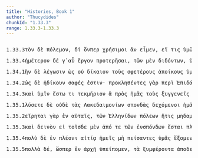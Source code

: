 ```yaml
---
title: "Histories, Book 1"
author: "Thucydides"
chunkId: "1.33.3"
range: 1.33.3-1.33.3
---
```


<pre class="greek prose syntax" data-urn="urn:cts:greekLit:tlg0003.tlg001"><p><span class="subdoc" data-subdoc="1.33.3">1.33.3</span><span class="sentence"><span class=" accusative" data-flags="l-s---ma-" data-head="3" data-id="1" data-lemma="ὁ">τὸν </span><span class=" " data-flags="d--------" data-head="20" data-id="2" data-lemma="δέ">δὲ </span><span class=" accusative" data-def="war, battle, fight, single combat" data-flags="n-s---ma-" data-head="16" data-id="3" data-lemma="πόλεμος">πόλεμον</span><span class=" " data-flags="u--------" data-head="9" data-id="4" data-lemma=",">, </span><span class=" " data-def="through, in a line, right through" data-flags="r--------" data-head="9" data-id="5" data-lemma="διά">δἰ </span><span class=" accusative" data-flags="p-s---ma-" data-head="5" data-id="6" data-lemma="ὅς">ὅνπερ </span><span class=" nominative" data-def="useful, serviceable, excellence, useful" data-flags="a-p---mn-" data-head="9" data-id="7" data-lemma="χρήσιμος">χρήσιμοι </span><span class=" " data-flags="d--------" data-head="9" data-id="8" data-lemma="ἄν">ἂν </span><span class="verb " data-flags="v1ppoa---" data-head="3" data-id="9" data-lemma="εἰμί">εἶμεν</span><span class=" " data-flags="u--------" data-head="11" data-id="10" data-lemma=",">, </span><span class=" " data-flags="c--------" data-head="19" data-id="11" data-lemma="εἰ">εἴ </span><span class=" nominative" data-def="any one, any thing, who? what?, si se" data-flags="p-s---mn-" data-head="15" data-id="12" data-lemma="τις">τις </span><span class=" genitive" data-def="thou, thou at least, for thy part, you two, both of you" data-flags="p-p---mg-" data-head="12" data-id="13" data-lemma="σύ">ὑμῶν </span><span class=" " data-flags="d--------" data-head="16" data-id="14" data-lemma="μή">μὴ </span><span class="verb " data-def="forebode, presage, expect, suspect" data-flags="v3spie---" data-head="11" data-id="15" data-lemma="οἴομαι">οἴεται </span><span class="verb " data-flags="v--fnm---" data-head="15" data-id="16" data-lemma="εἰμί">ἔσεσθαι</span><span class=" " data-flags="u--------" data-head="11" data-id="17" data-lemma=",">, </span><span class=" genitive" data-def="means of knowing, mark, token, organ by which one perceives" data-flags="n-s---fg-" data-head="19" data-id="18" data-lemma="γνώμη">γνώμης </span><span class="verb " data-def="Acut. (Sp.), miss the mark, miss" data-flags="v3spia---" data-head="20" data-id="19" data-lemma="ἁμαρτάνω">ἁμαρτάνει </span><span class=" " data-flags="c--------" data-head="0" data-id="20" data-lemma="καί">καὶ </span><span class=" " data-flags="d--------" data-head="22" data-id="21" data-lemma="οὐ">οὐκ </span><span class="verb " data-def="perceive, apprehend by the senses, see, hear" data-flags="v3spie---" data-head="20" data-id="22" data-lemma="αἰσθάνομαι">αἰσθάνεται </span><span class=" accusative" data-flags="l-p---ma-" data-head="24" data-id="23" data-lemma="ὁ">τοὺς </span><span class=" accusative" data-flags="n-p---ma-" data-head="28" data-id="24" data-lemma="Λακεδαιμόνιος">Λακεδαιμονίους </span><span class=" dative" data-def="panic flight, to flight, panic fear" data-flags="n-s---md-" data-head="28" data-id="25" data-lemma="φόβος">φόβῳ </span><span class=" dative" data-flags="l-s---md-" data-head="25" data-id="26" data-lemma="ὁ">τῷ </span><span class=" dative" data-def="your, yours, of, you" data-flags="a-s---md-" data-head="25" data-id="27" data-lemma="ὑμέτερος">ὑμετέρῳ </span><span class="verb accusative" data-def="" data-flags="v-pppama-" data-head="29" data-id="28" data-lemma="πολεμησείω">πολεμησείοντας </span><span class=" " data-flags="c--------" data-head="22" data-id="29" data-lemma="καί">καὶ </span><span class=" accusative" data-flags="l-p---ma-" data-head="31" data-id="30" data-lemma="ὁ">τοὺς </span><span class=" accusative" data-def="courtesan, in Corinthian fashion" data-flags="n-p---ma-" data-head="39" data-id="31" data-lemma="Κορίνθιος">Κορινθίους </span><span class="verb accusative" data-def="to be able, strong enough, canst, powerful, mighty" data-flags="v-pppema-" data-head="39" data-id="32" data-lemma="δύναμαι">δυναμένους </span><span class=" " data-def="beside, from the side of, from beside, from, beside" data-flags="r--------" data-head="32" data-id="33" data-lemma="παρά">παῤ </span><span class=" dative" data-def="self, him, her, it, the very one, the same" data-flags="p-p---md-" data-head="33" data-id="34" data-lemma="αὐτός">αὐτοῖς </span><span class=" " data-flags="d--------" data-head="39" data-id="35" data-lemma="καί">καὶ </span><span class=" dative" data-def="thou, thou at least, for thy part, you two, both of you" data-flags="p-p---md-" data-head="37" data-id="36" data-lemma="σύ">ὑμῖν </span><span class=" accusative" data-def="hated, hateful, hateful, hating, hostile" data-flags="a-p---ma-" data-head="38" data-id="37" data-lemma="ἐχθρός">ἐχθροὺς </span><span class="verb accusative" data-flags="v-pppama-" data-head="39" data-id="38" data-lemma="εἰμί">ὄντας </span><span class=" " data-flags="c--------" data-head="29" data-id="39" data-lemma="καί">καὶ </span><span class="verb accusative" data-def="seize beforehand, occupy in advance, to be so occupied, preoccupy" data-flags="v-pppama-" data-head="39" data-id="40" data-lemma="προκαταλαμβάνω">προκαταλαμβάνοντας </span><span class=" accusative" data-def="I at least, for my part, indeed, for myself, me, we two" data-flags="p1p---ma-" data-head="40" data-id="41" data-lemma="ἐγώ">ἡμᾶς </span><span class=" " data-flags="d--------" data-head="40" data-id="42" data-lemma="νῦν">νῦν </span><span class=" " data-def="into, to, into" data-flags="r--------" data-head="40" data-id="43" data-lemma="εἰς">ἐς </span><span class=" accusative" data-flags="l-s---fa-" data-head="46" data-id="44" data-lemma="ὁ">τὴν </span><span class=" accusative" data-def="your, yours, of, you" data-flags="a-s---fa-" data-head="46" data-id="45" data-lemma="ὑμέτερος">ὑμετέραν </span><span class=" accusative" data-def="an attempt upon, attack, attempt, attempt" data-flags="n-s---fa-" data-head="43" data-id="46" data-lemma="ἐπιχείρησις">ἐπιχείρησιν</span><span class=" " data-flags="u--------" data-head="48" data-id="47" data-lemma=",">, </span><span class=" " data-def="in that place, there, in which place, where, wherever" data-flags="c--------" data-head="40" data-id="48" data-lemma="ἵνα">ἵνα </span><span class=" " data-flags="d--------" data-head="57" data-id="49" data-lemma="μή">μὴ </span><span class=" dative" data-flags="l-s---nd-" data-head="52" data-id="50" data-lemma="ὁ">τῷ </span><span class=" dative" data-def="common, shared in common, common" data-flags="a-s---nd-" data-head="52" data-id="51" data-lemma="κοινός">κοινῷ </span><span class=" dative" data-flags="n-s---nd-" data-head="57" data-id="52" data-lemma="ἔχθος">ἔχθει </span><span class=" " data-flags="r--------" data-head="57" data-id="53" data-lemma="κατά">κατ̓ </span><span class=" accusative" data-def="self, him, her, it, the very one, the same" data-flags="p-p---ma-" data-head="53" data-id="54" data-lemma="αὐτός">αὐτοὺς </span><span class=" " data-def="mip, miti, mit, in the midst of, among, between" data-flags="r--------" data-head="57" data-id="55" data-lemma="μετά">μετ̓ </span><span class=" genitive" data-def="of one another, to one another, one another, mutually, reciprocally, one another" data-flags="p-p---mg-" data-head="55" data-id="56" data-lemma="ἀλλήλων">ἀλλήλων </span><span class="verb " data-def="make to stand, stand, Aër" data-flags="v1pasa---" data-head="58" data-id="57" data-lemma="ἵστημι">στῶμεν </span><span class=" " data-def="and not, but not), nor, not even, not either" data-flags="c--------" data-head="48" data-id="58" data-lemma="μηδέ">μηδὲ </span><span class=" genitive" data-def="Acut.(Sp, two, two" data-flags="a-d---mg-" data-head="62" data-id="59" data-lemma="δύο">δυοῖν </span><span class="verb " data-def="come, do first, before" data-flags="v--ana---" data-head="61" data-id="60" data-lemma="φθάνω">φθάσαι </span><span class="verb " data-def="Acut. (Sp.), miss the mark, miss" data-flags="v3pasa---" data-head="58" data-id="61" data-lemma="ἁμαρτάνω">ἁμάρτωσιν</span><span class=" " data-flags="u--------" data-head="61" data-id="62" data-lemma=",">, </span><span class=" " data-flags="d--------" data-head="66" data-id="63" data-lemma="ἤ">ἢ </span><span class="verb " data-def="maltreat, distress, afflict, the afflicted" data-flags="v--ana---" data-head="66" data-id="64" data-lemma="κακόω">κακῶσαι </span><span class=" accusative" data-def="I at least, for my part, indeed, for myself, me, we two" data-flags="p1p---ma-" data-head="64" data-id="65" data-lemma="ἐγώ">ἡμᾶς </span><span class=" " data-flags="c--------" data-head="62" data-id="66" data-lemma="ἤ">ἢ </span><span class=" accusative" data-def="Rendic.Pont. Accad.Rom. di Arch, they, them, them" data-flags="p-p---ma-" data-head="69" data-id="67" data-lemma="σφεῖς">σφᾶς </span><span class=" accusative" data-def="self, him, her, it, the very one, the same" data-flags="a-p---ma-" data-head="67" data-id="68" data-lemma="αὐτός">αὐτοὺς </span><span class="verb " data-def="confirm, establish, make good, make good, treat as valid" data-flags="v--anm---" data-head="66" data-id="69" data-lemma="βεβαιόω">βεβαιώσασθαι</span><span class=" " data-flags="u--------" data-head="0" data-id="70" data-lemma=".">. </span></span></p><p><span class="subdoc" data-subdoc="1.33.4">1.33.4</span><span class="sentence"><span class=" nominative" data-def="our, our case, our part" data-flags="a-s---nn-" data-head="7" data-id="1" data-lemma="ἡμέτερος">ἡμέτερον </span><span class=" " data-flags="d--------" data-head="25" data-id="2" data-lemma="δέ">δέ </span><span class=" " data-def="at least, at any rate, iron, have" data-flags="d--------" data-head="1" data-id="3" data-lemma="γε">γ̓ </span><span class=" " data-def="again, anew, afresh, once more, again, further, moreover" data-flags="d--------" data-head="6" data-id="4" data-lemma="αὖ">αὖ </span><span class=" nominative" data-def="weorc, var[schwa]za, work" data-flags="n-s---nn-" data-head="25" data-id="5" data-lemma="ἔργον">ἔργον </span><span class="verb " data-def="to be before, be in advance, to be forward, to be beforehand with, get the start of, precede" data-flags="v--ana---" data-head="18" data-id="6" data-lemma="προτερέω">προτερῆσαι</span><span class=" " data-flags="u--------" data-head="5" data-id="7" data-lemma=",">, </span><span class=" genitive" data-flags="l-p---mg-" data-head="10" data-id="8" data-lemma="ὁ">τῶν </span><span class=" " data-def="indeed, of a truth, but, indeed" data-flags="d--------" data-head="13" data-id="9" data-lemma="μέν">μὲν </span><span class="verb genitive" data-def="Aër, give freely, to be ready to give, offer" data-flags="v-pppamg-" data-head="13" data-id="10" data-lemma="δίδωμι">διδόντων</span><span class=" " data-flags="u--------" data-head="10" data-id="11" data-lemma=",">, </span><span class=" genitive" data-def="thou, thou at least, for thy part, you two, both of you" data-flags="p-p---mg-" data-head="13" data-id="12" data-lemma="σύ">ὑμῶν </span><span class=" " data-flags="c--------" data-head="7" data-id="13" data-lemma="δέ">δὲ </span><span class="verb genitive" data-def="take, accept, receive, receive, at the hand of" data-flags="v-papmmg-" data-head="12" data-id="14" data-lemma="δέχομαι">δεξαμένων </span><span class=" accusative" data-flags="l-s---fa-" data-head="16" data-id="15" data-lemma="ὁ">τὴν </span><span class=" accusative" data-def="alliance, offensive and defensive, defensive, the duty of an ally" data-flags="n-s---fa-" data-head="14" data-id="16" data-lemma="συμμαχία">ξυμμαχίαν</span><span class=" " data-flags="u--------" data-head="6" data-id="17" data-lemma=",">, </span><span class=" " data-flags="c--------" data-head="25" data-id="18" data-lemma="καί">καὶ </span><span class="verb " data-def="plot against beforehand, to be the object of such plots" data-flags="v--pna---" data-head="18" data-id="19" data-lemma="προεπιβουλεύω">προεπιβουλεύειν </span><span class=" dative" data-def="self, him, her, it, the very one, the same" data-flags="p-p---md-" data-head="19" data-id="20" data-lemma="αὐτός">αὐτοῖς </span><span class=" " data-def="" data-flags="d--------" data-head="19" data-id="21" data-lemma="μᾶλλον">μᾶλλον </span><span class=" " data-flags="c--------" data-head="21" data-id="22" data-lemma="ἤ">ἢ </span><span class="verb " data-def="form counter-designs" data-flags="v--pna---" data-head="26" data-id="23" data-lemma="ἀντεπιβουλεύω">ἀντεπιβουλεύειν</span><span class=" " data-flags="u--------" data-head="0" data-id="24" data-lemma=".">. </span></span></p><p><span class="subdoc" data-subdoc="1.34.1">1.34.1</span><span class="sentence"><span class=" " data-def="if haply, if, soever" data-flags="c--------" data-head="13" data-id="1" data-lemma="ἐάν">ἢν </span><span class=" " data-flags="d--------" data-head="13" data-id="2" data-lemma="δέ">δὲ </span><span class="verb " data-flags="v3ppsa---" data-head="1" data-id="3" data-lemma="λέγω">λέγωσιν </span><span class=" " data-def="so, thus, as, how" data-flags="c--------" data-head="3" data-id="4" data-lemma="ὡς">ὡς </span><span class=" " data-flags="d--------" data-head="6" data-id="5" data-lemma="οὐ">οὐ </span><span class=" nominative" data-def="observant of custom, rule, of social rule, well-ordered, civilized" data-flags="a-s---nn-" data-head="28" data-id="6" data-lemma="δίκαιος">δίκαιον </span><span class=" accusative" data-flags="l-p---ma-" data-head="9" data-id="7" data-lemma="ὁ">τοὺς </span><span class=" accusative" data-def="their own, their, their own property, their own" data-flags="a-p---ma-" data-head="9" data-id="8" data-lemma="σφέτερος">σφετέρους </span><span class=" accusative" data-def="away from home, abroad, away from, settler, colonist" data-flags="a-p---ma-" data-head="11" data-id="9" data-lemma="ἄποικος">ἀποίκους </span><span class=" accusative" data-def="thou, thou at least, for thy part, you two, both of you" data-flags="p-p---ma-" data-head="11" data-id="10" data-lemma="σύ">ὑμᾶς </span><span class="verb " data-def="take, accept, receive, receive, at the hand of" data-flags="v--pne---" data-head="28" data-id="11" data-lemma="δέχομαι">δέχεσθαι</span><span class=" " data-flags="u--------" data-head="1" data-id="12" data-lemma=",">, </span><span class="verb " data-def="learn, by study, by practice" data-flags="v3pama---" data-head="0" data-id="13" data-lemma="μανθάνω">μαθόντων </span><span class=" " data-def="so, thus, as, how" data-flags="c--------" data-head="13" data-id="14" data-lemma="ὡς">ὡς </span><span class=" nominative" data-flags="a-s---fn-" data-head="16" data-id="15" data-lemma="πᾶς">πᾶσα </span><span class=" nominative" data-def="settlement far from home, colony, a settlement, an offshoot from" data-flags="n-s---fn-" data-head="25" data-id="16" data-lemma="ἀποικία">ἀποικία </span><span class=" " data-def="well, well, thoroughly, competently, cunning" data-flags="d--------" data-head="19" data-id="17" data-lemma="εὖ">εὖ </span><span class=" " data-def="indeed, of a truth, but, indeed" data-flags="d--------" data-head="25" data-id="18" data-lemma="μέν">μὲν </span><span class="verb nominative" data-def="have, done to one, suffer, do" data-flags="v-sppafn-" data-head="20" data-id="19" data-lemma="πάσχω">πάσχουσα </span><span class="verb " data-def="honour, revere, reverence, bestow honours, reward" data-flags="v3spia---" data-head="25" data-id="20" data-lemma="τιμάω">τιμᾷ </span><span class=" accusative" data-flags="l-s---fa-" data-head="22" data-id="21" data-lemma="ὁ">τὴν </span><span class=" accusative" data-def="mother-state, one's mother-city, mothercountry, home, mother's city" data-flags="n-s---fa-" data-head="20" data-id="22" data-lemma="μητρόπολις">μητρόπολιν</span><span class=" " data-flags="u--------" data-head="20" data-id="23" data-lemma=",">, </span><span class="verb nominative" data-def="to be, do wrong, those who have sinned" data-flags="v-sppefn-" data-head="26" data-id="24" data-lemma="ἀδικέω">ἀδικουμένη </span><span class=" " data-flags="c--------" data-head="14" data-id="25" data-lemma="δέ">δὲ </span><span class="verb " data-def="estrange from, deprive, withdrawn" data-flags="v3spie---" data-head="25" data-id="26" data-lemma="ἀλλοτριόω">ἀλλοτριοῦται</span><span class=" " data-flags="u--------" data-head="0" data-id="27" data-lemma="·">· </span></span><span class="sentence"><span class=" " data-flags="d--------" data-head="13" data-id="1" data-lemma="οὐ">οὐ </span><span class=" " data-def="for, yes, . . , no, ay doubtless" data-flags="d--------" data-head="14" data-id="2" data-lemma="γάρ">γὰρ </span><span class=" " data-flags="r--------" data-head="7" data-id="3" data-lemma="ἐπί">ἐπὶ </span><span class=" dative" data-flags="l-s---nd-" data-head="13" data-id="4" data-lemma="ὁ">τῷ </span><span class=" nominative" data-flags="a-p---mn-" data-head="13" data-id="5" data-lemma="δοῦλος">δοῦλοι</span><span class=" " data-flags="u--------" data-head="3" data-id="6" data-lemma=",">, </span><span class=" " data-def="otheruise, but, not only . . but" data-flags="c--------" data-head="14" data-id="7" data-lemma="ἀλλά">ἀλλ̓ </span><span class=" " data-flags="r--------" data-head="7" data-id="8" data-lemma="ἐπί">ἐπὶ </span><span class=" dative" data-flags="l-s---nd-" data-head="16" data-id="9" data-lemma="ὁ">τῷ </span><span class=" nominative" data-def="like, resembling, similar, more like" data-flags="a-p---mn-" data-head="16" data-id="10" data-lemma="ὅμοιος">ὁμοῖοι </span><span class=" dative" data-flags="l-p---md-" data-head="12" data-id="11" data-lemma="ὁ">τοῖς </span><span class="verb dative" data-def="leave, quit, is gone, leave behind, leave at home" data-flags="v-pppemd-" data-head="10" data-id="12" data-lemma="λείπω">λειπομένοις </span><span class="verb " data-flags="v--pna---" data-head="3" data-id="13" data-lemma="εἰμί">εἶναι </span><span class="verb " data-def="send out, forth from, bring out by calling, call" data-flags="v3ppie---" data-head="0" data-id="14" data-lemma="ἐκπέμπω">ἐκπέμπονται</span><span class=" " data-flags="u--------" data-head="0" data-id="15" data-lemma=".">. </span></span></p><p><span class="subdoc" data-subdoc="1.34.2">1.34.2</span><span class="sentence"><span class=" " data-def="so, thus, as, how" data-flags="c--------" data-head="5" data-id="1" data-lemma="ὡς">ὡς </span><span class=" " data-flags="d--------" data-head="5" data-id="2" data-lemma="δέ">δὲ </span><span class="verb " data-def="to be, do wrong, those who have sinned" data-flags="v3piia---" data-head="1" data-id="3" data-lemma="ἀδικέω">ἠδίκουν </span><span class=" nominative" data-def="clear, plain, distinct, distinctly legible, prominent" data-flags="a-s---nn-" data-head="5" data-id="4" data-lemma="σαφής">σαφές </span><span class="verb " data-flags="v3spia---" data-head="0" data-id="5" data-lemma="εἰμί">ἐστιν</span><span class=" " data-flags="u--------" data-head="0" data-id="6" data-lemma="·">· </span></span><span class="sentence"><span class="verb nominative" data-def="call forth, to be evoked, call out to fight, challenge" data-flags="v-pappmn-" data-head="12" data-id="1" data-lemma="προκαλέω">προκληθέντες </span><span class=" " data-def="for, yes, . . , no, ay doubtless" data-flags="d--------" data-head="12" data-id="2" data-lemma="γάρ">γὰρ </span><span class=" " data-def="round about, all round, on both sides, pári" data-flags="r--------" data-head="1" data-id="3" data-lemma="περί">περὶ </span><span class=" genitive" data-flags="n-s---mg-" data-head="3" data-id="4" data-lemma="Ἐπίδαμνος">Ἐπιδάμνου </span><span class=" " data-def="into, to, into" data-flags="r--------" data-head="1" data-id="5" data-lemma="εἰς">ἐς </span><span class=" accusative" data-def="separating, distinguishing, decision, judgement, means of judging" data-flags="n-s---fa-" data-head="5" data-id="6" data-lemma="κρίσις">κρίσιν </span><span class=" dative" data-def="war, battle, fight, single combat" data-flags="n-s---md-" data-head="15" data-id="7" data-lemma="πόλεμος">πολέμῳ </span><span class=" " data-def="" data-flags="d--------" data-head="7" data-id="8" data-lemma="μᾶλλον">μᾶλλον </span><span class=" " data-flags="c--------" data-head="8" data-id="9" data-lemma="ἤ">ἢ </span><span class=" dative" data-flags="l-s---nd-" data-head="11" data-id="10" data-lemma="ὁ">τῷ </span><span class=" dative" data-def="equal, like, like" data-flags="a-s---nd-" data-head="17" data-id="11" data-lemma="ἴσος">ἴσῳ </span><span class="verb " data-def="will, wish, be willing, wish is will, willed" data-flags="v3paip---" data-head="0" data-id="12" data-lemma="βούλομαι">ἐβουλήθησαν </span><span class=" accusative" data-flags="l-p---na-" data-head="14" data-id="13" data-lemma="ὁ">τὰ </span><span class=" accusative" data-def="accusation, charge, matter of complaint, accusations" data-flags="n-p---na-" data-head="15" data-id="14" data-lemma="ἔγκλημα">ἐγκλήματα </span><span class="verb " data-def="come, go among, if he came among them" data-flags="v--ana---" data-head="12" data-id="15" data-lemma="μετέρχομαι">μετελθεῖν</span><span class=" " data-flags="u--------" data-head="0" data-id="16" data-lemma=".">. </span></span></p><p><span class="subdoc" data-subdoc="1.34.3">1.34.3</span><span class="sentence"><span class=" " data-flags="d--------" data-head="3" data-id="1" data-lemma="καί">καὶ </span><span class=" dative" data-def="thou, thou at least, for thy part, you two, both of you" data-flags="p-p---md-" data-head="3" data-id="2" data-lemma="σύ">ὑμῖν </span><span class="verb " data-flags="v3spma---" data-head="0" data-id="3" data-lemma="εἰμί">ἔστω </span><span class=" nominative" data-def="any one, any thing, who? what?, si se" data-flags="a-s---nn-" data-head="5" data-id="4" data-lemma="τις">τι </span><span class=" nominative" data-def="sure sign, token, sure symptom" data-flags="n-s---nn-" data-head="12" data-id="5" data-lemma="τεκμήριον">τεκμήριον </span><span class=" accusative" data-flags="p-p---na-" data-head="11" data-id="6" data-lemma="ὅς">ἃ </span><span class=" " data-def="on the side of, in the direction of, from, at, to, práti" data-flags="r--------" data-head="11" data-id="7" data-lemma="πρός">πρὸς </span><span class=" accusative" data-def="I at least, for my part, indeed, for myself, me, we two" data-flags="p1p---ma-" data-head="7" data-id="8" data-lemma="ἐγώ">ἡμᾶς </span><span class=" accusative" data-flags="l-p---ma-" data-head="8" data-id="9" data-lemma="ὁ">τοὺς </span><span class=" accusative" data-def="" data-flags="n-p---ma-" data-head="8" data-id="10" data-lemma="συγγενεύς">ξυγγενεῖς </span><span class="verb " data-flags="v3ppia---" data-head="12" data-id="11" data-lemma="δράω">δρῶσιν</span><span class=" " data-flags="u--------" data-head="3" data-id="12" data-lemma=",">, </span><span class=" " data-def="as being, inasmuch as, since it was, the actual" data-flags="c--------" data-head="3" data-id="13" data-lemma="ὥστε">ὥστε </span><span class=" dative" data-def="trick, fraud, deceit, wiles, guile, treachery" data-flags="n-s---fd-" data-head="17" data-id="14" data-lemma="ἀπάτη">ἀπάτῃ </span><span class=" " data-flags="d--------" data-head="21" data-id="15" data-lemma="τε">τε </span><span class=" " data-flags="d--------" data-head="17" data-id="16" data-lemma="μή">μὴ </span><span class="verb " data-def="lead by, past, past" data-flags="v--pne---" data-head="21" data-id="17" data-lemma="παράγω">παράγεσθαι </span><span class=" " data-def="úpa, uf, from under" data-flags="r--------" data-head="17" data-id="18" data-lemma="ὑπό">ὑπ̓ </span><span class=" genitive" data-def="self, him, her, it, the very one, the same" data-flags="p-p---mg-" data-head="18" data-id="19" data-lemma="αὐτός">αὐτῶν </span><span class="verb dative" data-flags="v-pppemd-" data-head="26" data-id="20" data-lemma="δέω">δεομένοις </span><span class=" " data-flags="c--------" data-head="13" data-id="21" data-lemma="τε">τε </span><span class=" " data-def="from out of, from, out of, forth from" data-flags="r--------" data-head="20" data-id="22" data-lemma="ἐκ">ἐκ </span><span class=" genitive" data-flags="l-s---ng-" data-head="24" data-id="23" data-lemma="ὁ">τοῦ </span><span class=" genitive" data-def="Righteous (Jashar" data-flags="a-s---ng-" data-head="22" data-id="24" data-lemma="εὐθής">εὐθέος </span><span class=" " data-flags="d--------" data-head="26" data-id="25" data-lemma="μή">μὴ </span><span class="verb " data-def="render service, help, assist" data-flags="v--pna---" data-head="21" data-id="26" data-lemma="ὑπουργέω">ὑπουργεῖν</span><span class=" " data-flags="u--------" data-head="0" data-id="27" data-lemma="·">· </span></span><span class="sentence"><span class=" nominative" data-flags="l-s---mn-" data-head="14" data-id="1" data-lemma="ὁ">ὁ </span><span class=" " data-def="for, yes, . . , no, ay doubtless" data-flags="d--------" data-head="14" data-id="2" data-lemma="γάρ">γὰρ </span><span class=" accusative" data-def="smallest, least, least, narrowly" data-flags="a-p---fa-" data-head="5" data-id="3" data-lemma="ἐλάχιστος">ἐλαχίστας </span><span class=" accusative" data-flags="l-p---fa-" data-head="5" data-id="4" data-lemma="ὁ">τὰς </span><span class=" accusative" data-def="change of purpose, regret, repentance" data-flags="n-p---fa-" data-head="11" data-id="5" data-lemma="μεταμέλεια">μεταμελείας </span><span class=" " data-def="from out of, from, out of, forth from" data-flags="r--------" data-head="11" data-id="6" data-lemma="ἐκ">ἐκ </span><span class=" genitive" data-flags="l-s---ng-" data-head="8" data-id="7" data-lemma="ὁ">τοῦ </span><span class="verb " data-flags="v--pne---" data-head="6" data-id="8" data-lemma="χαρίζομαι">χαρίζεσθαι </span><span class=" dative" data-flags="l-p---md-" data-head="10" data-id="9" data-lemma="ὁ">τοῖς </span><span class=" dative" data-def="opposite, on the opposite side, opposite, fronting, face to face" data-flags="a-p---md-" data-head="8" data-id="10" data-lemma="ἐναντίος">ἐναντίοις </span><span class="verb nominative" data-def="a, take, receive" data-flags="v-sppamn-" data-head="14" data-id="11" data-lemma="λαμβάνω">λαμβάνων </span><span class=" nominative" data-def="not liable to fall, immovable, steadfast, unshaken, unfailing, trusty" data-flags="a-s---mns" data-head="14" data-id="12" data-lemma="ἀσφαλής">ἀσφαλέστατος </span><span class=" " data-flags="d--------" data-head="14" data-id="13" data-lemma="ἄν">ἂν </span><span class="verb " data-def="bring quite to an end, accomplish, continue being, doing" data-flags="v3spoa---" data-head="0" data-id="14" data-lemma="διατελέω">διατελοίη</span><span class=" " data-flags="u--------" data-head="0" data-id="15" data-lemma=".">. </span></span></p><p><span class="subdoc" data-subdoc="1.35.1">1.35.1</span><span class="sentence"><span class="verb " data-def="luo, re-luo, solvo, se-luo), solūtus" data-flags="v2pfia---" data-head="0" data-id="1" data-lemma="λύω">λύσετε </span><span class=" " data-flags="d--------" data-head="1" data-id="2" data-lemma="δέ">δὲ </span><span class=" " data-flags="d--------" data-head="1" data-id="3" data-lemma="οὐδέ">οὐδὲ </span><span class=" accusative" data-flags="l-p---fa-" data-head="6" data-id="4" data-lemma="ὁ">τὰς </span><span class=" genitive" data-flags="n-p---mg-" data-head="6" data-id="5" data-lemma="Λακεδαιμόνιος">Λακεδαιμονίων </span><span class=" accusative" data-def="drink-offering, drink-offering, a solemn treaty" data-flags="n-p---fa-" data-head="1" data-id="6" data-lemma="σπονδή">σπονδὰς </span><span class="verb nominative" data-def="take, accept, receive, receive, at the hand of" data-flags="v-pppemn-" data-head="1" data-id="7" data-lemma="δέχομαι">δεχόμενοι </span><span class=" accusative" data-def="I at least, for my part, indeed, for myself, me, we two" data-flags="p1p---ma-" data-head="7" data-id="8" data-lemma="ἐγώ">ἡμᾶς </span><span class=" genitive" data-def="neither of the two, in neither way, being indifferent" data-flags="a-p---mg-" data-head="11" data-id="9" data-lemma="μηδέτερος">μηδετέρων </span><span class="verb accusative" data-flags="v-pppama-" data-head="1" data-id="10" data-lemma="εἰμί">ὄντας </span><span class=" accusative" data-def="fighting along with, leagued, allied with, ally" data-flags="a-p---ma-" data-head="10" data-id="11" data-lemma="σύμμαχος">ξυμμάχους</span><span class=" " data-flags="u--------" data-head="0" data-id="12" data-lemma="·">· </span></span></p><p><span class="subdoc" data-subdoc="1.35.2">1.35.2</span><span class="sentence"><span class="verb " data-def="verbum, word, will say" data-flags="v3srie---" data-head="0" data-id="1" data-lemma="ἐρῶ">εἴρηται </span><span class=" " data-def="for, yes, . . , no, ay doubtless" data-flags="d--------" data-head="1" data-id="2" data-lemma="γάρ">γὰρ </span><span class=" " data-def="in, into, in, in the district of" data-flags="r--------" data-head="1" data-id="3" data-lemma="ἐν">ἐν </span><span class=" dative" data-def="self, him, her, it, the very one, the same" data-flags="p-p---fd-" data-head="3" data-id="4" data-lemma="αὐτός">αὐταῖς</span><span class=" " data-flags="u--------" data-head="11" data-id="5" data-lemma=",">, </span><span class=" genitive" data-flags="l-p---fg-" data-head="8" data-id="6" data-lemma="ὁ">τῶν </span><span class=" genitive" data-def="Grecian woman, pagan woman" data-flags="n-p---fg-" data-head="8" data-id="7" data-lemma="Ἑλληνίς">Ἑλληνίδων </span><span class=" genitive" data-def="city, the citadel, the citadel" data-flags="n-p---fg-" data-head="9" data-id="8" data-lemma="πόλις">πόλεων </span><span class=" nominative" data-def="that, Aër, any one who, anything which, whosoever, whichsoever" data-flags="p-s---fn-" data-head="11" data-id="9" data-lemma="ὅστις">ἥτις </span><span class=" genitive" data-def="not even one, not any one, no one, none" data-flags="a-s---mg-" data-head="11" data-id="10" data-lemma="μηδαμός">μηδαμοῦ </span><span class="verb " data-def="to be an ally, to be in alliance, join, in war" data-flags="v3spia---" data-head="13" data-id="11" data-lemma="συμμαχέω">ξυμμαχεῖ</span><span class=" " data-flags="u--------" data-head="11" data-id="12" data-lemma=",">, </span><span class="verb " data-def="it is allowed, is possible, 'licet esse beatis', since it was possible" data-flags="v--pna---" data-head="1" data-id="13" data-lemma="ἔξεστι">ἐξεῖναι </span><span class=" " data-def="beside, from the side of, from beside, from, beside" data-flags="r--------" data-head="18" data-id="14" data-lemma="παρά">παῤ </span><span class=" accusative" data-def="which of two, whichsoever, which of" data-flags="a-p---ma-" data-head="17" data-id="15" data-lemma="ὁπότερος">ὁποτέρους </span><span class=" " data-flags="d--------" data-head="17" data-id="16" data-lemma="ἄν">ἂν </span><span class="verb " data-def="make good, make amends, make full, appease, conciliate" data-flags="v3spse---" data-head="14" data-id="17" data-lemma="ἀρέσκω">ἀρέσκηται </span><span class="verb " data-def="ibo, start, set out, was setting out" data-flags="v--ana---" data-head="13" data-id="18" data-lemma="ἔρχομαι">ἐλθεῖν</span><span class=" " data-flags="u--------" data-head="0" data-id="19" data-lemma=".">. </span></span></p><p><span class="subdoc" data-subdoc="1.35.3">1.35.3</span><span class="sentence"><span class=" " data-flags="d--------" data-head="53" data-id="1" data-lemma="καί">καὶ </span><span class=" nominative" data-flags="a-s---nn-" data-head="53" data-id="2" data-lemma="δεινός">δεινὸν </span><span class=" " data-flags="c--------" data-head="53" data-id="3" data-lemma="εἰ">εἰ </span><span class=" dative" data-def="this, nearer, more remote" data-flags="p-p---md-" data-head="10" data-id="4" data-lemma="ὅδε">τοῖσδε </span><span class=" " data-def="indeed, of a truth, but, indeed" data-flags="d--------" data-head="30" data-id="5" data-lemma="μέν">μὲν </span><span class=" " data-def="ápa, ab, ap-ehtre" data-flags="r--------" data-head="21" data-id="6" data-lemma="ἀπό">ἀπό </span><span class=" " data-flags="d--------" data-head="21" data-id="7" data-lemma="τε">τε </span><span class=" genitive" data-flags="l-p---mg-" data-head="9" data-id="8" data-lemma="ὁ">τῶν </span><span class=" genitive" data-def="included in a truce, treaty, in alliance with" data-flags="a-p---mg-" data-head="6" data-id="9" data-lemma="ἔνσπονδος">ἐνσπόνδων </span><span class="verb " data-flags="v3sfim---" data-head="30" data-id="10" data-lemma="εἰμί">ἔσται </span><span class="verb " data-def="make full, fill full of, to be filled full" data-flags="v--pna---" data-head="10" data-id="11" data-lemma="πληρόω">πληροῦν </span><span class=" accusative" data-flags="l-p---fa-" data-head="13" data-id="12" data-lemma="ὁ">τὰς </span><span class=" accusative" data-def="ship, NT, the ships" data-flags="n-p---fa-" data-head="11" data-id="13" data-lemma="ναῦς">ναῦς </span><span class=" " data-flags="d--------" data-head="15" data-id="14" data-lemma="καί">καὶ </span><span class=" " data-flags="d--------" data-head="20" data-id="15" data-lemma="προσέτι">προσέτι </span><span class=" " data-flags="d--------" data-head="21" data-id="16" data-lemma="καί">καὶ </span><span class=" " data-def="from out of, from, out of, forth from" data-flags="r--------" data-head="21" data-id="17" data-lemma="ἐκ">ἐκ </span><span class=" genitive" data-flags="l-s---fg-" data-head="20" data-id="18" data-lemma="ὁ">τῆς </span><span class=" genitive" data-flags="a-s---fg-" data-head="20" data-id="19" data-lemma="ἄλλος">ἄλλης </span><span class=" genitive" data-def="part of Phthiotis, Northern Greece, all lands inhabited by Hellenes" data-flags="n-s---fg-" data-head="17" data-id="20" data-lemma="Ἑλλάς">Ἑλλάδος </span><span class=" " data-flags="c--------" data-head="11" data-id="21" data-lemma="καί">καὶ </span><span class=" " data-flags="d--------" data-head="23" data-id="22" data-lemma="οὐ">οὐχ </span><span class=" accusative" data-def="least, worst, least" data-flags="a-p---na-" data-head="27" data-id="23" data-lemma="ἥκιστος">ἥκιστα </span><span class=" " data-def="ápa, ab, ap-ehtre" data-flags="r--------" data-head="21" data-id="24" data-lemma="ἀπό">ἀπὸ </span><span class=" genitive" data-flags="l-p---mg-" data-head="27" data-id="25" data-lemma="ὁ">τῶν </span><span class=" genitive" data-def="your, yours, of, you" data-flags="a-p---mg-" data-head="27" data-id="26" data-lemma="ὑμέτερος">ὑμετέρων </span><span class=" genitive" data-flags="a-p---mg-" data-head="24" data-id="27" data-lemma="ὑπήκους">ὑπηκόων</span><span class=" " data-flags="u--------" data-head="21" data-id="28" data-lemma=",">, </span><span class=" accusative" data-def="I at least, for my part, indeed, for myself, me, we two" data-flags="p1p---ma-" data-head="36" data-id="29" data-lemma="ἐγώ">ἡμᾶς </span><span class=" " data-flags="c--------" data-head="3" data-id="30" data-lemma="δέ">δὲ </span><span class=" " data-def="ápa, ab, ap-ehtre" data-flags="r--------" data-head="37" data-id="31" data-lemma="ἀπό">ἀπὸ </span><span class=" genitive" data-flags="l-s---fg-" data-head="35" data-id="32" data-lemma="ὁ">τῆς </span><span class="verb genitive" data-def="to be set before one, laid, shew" data-flags="v-sppefg-" data-head="35" data-id="33" data-lemma="πρόκειμαι">προκειμένης </span><span class=" " data-flags="d--------" data-head="37" data-id="34" data-lemma="τε">τε </span><span class=" genitive" data-def="alliance, offensive and defensive, defensive, the duty of an ally" data-flags="n-s---fg-" data-head="31" data-id="35" data-lemma="συμμαχία">ξυμμαχίας </span><span class="verb " data-flags="v3pfia---" data-head="44" data-id="36" data-lemma="ἔργω">εἴρξουσι </span><span class=" " data-flags="c--------" data-head="36" data-id="37" data-lemma="καί">καὶ </span><span class=" " data-def="ápa, ab, ap-ehtre" data-flags="r--------" data-head="37" data-id="38" data-lemma="ἀπό">ἀπὸ </span><span class=" genitive" data-flags="l-s---fg-" data-head="42" data-id="39" data-lemma="ὁ">τῆς </span><span class=" " data-def="from another place, from one place, from another" data-flags="d--------" data-head="42" data-id="40" data-lemma="ἄλλοθεν">ἄλλοθέν </span><span class=" " data-flags="d--------" data-head="42" data-id="41" data-lemma="ποθεν">ποθεν </span><span class=" genitive" data-def="help, aid, succour, aid, assistance" data-flags="n-s---fg-" data-head="38" data-id="42" data-lemma="ὠφέλεια">ὠφελίας</span><span class=" " data-flags="u--------" data-head="36" data-id="43" data-lemma=",">, </span><span class=" " data-def="then, next, soon, presently, well" data-flags="c--------" data-head="30" data-id="44" data-lemma="εἶτα">εἶτα </span><span class=" " data-def="in, into, in, in the district of" data-flags="r--------" data-head="47" data-id="45" data-lemma="ἐν">ἐν </span><span class=" dative" data-def="wrong done, intentional wrong, wrong done to" data-flags="n-s---nd-" data-head="45" data-id="46" data-lemma="ἀδίκημα">ἀδικήματι </span><span class="verb " data-def="l), Alc, set, put, place, set" data-flags="v3pfim---" data-head="44" data-id="47" data-lemma="τίθημι">θήσονται </span><span class="verb genitive" data-def="persuade, obey, obey" data-flags="v-pappmg-" data-head="47" data-id="48" data-lemma="πείθω">πεισθέντων </span><span class=" genitive" data-def="thou, thou at least, for thy part, you two, both of you" data-flags="p-p---mg-" data-head="48" data-id="49" data-lemma="σύ">ὑμῶν </span><span class=" accusative" data-flags="p-p---na-" data-head="51" data-id="50" data-lemma="ὅς">ἃ </span><span class="verb " data-flags="v1ppie---" data-head="48" data-id="51" data-lemma="δέομαι">δεόμεθα</span><span class=" " data-flags="u--------" data-head="0" data-id="52" data-lemma=".">. </span></span></p><p><span class="subdoc" data-subdoc="1.35.4">1.35.4</span><span class="sentence"><span class=" accusative" data-def="many, many, many" data-flags="a-s---na-" data-head="4" data-id="1" data-lemma="πολύς">πολὺ </span><span class=" " data-flags="d--------" data-head="10" data-id="2" data-lemma="δέ">δὲ </span><span class=" " data-def="in, into, in, in the district of" data-flags="r--------" data-head="10" data-id="3" data-lemma="ἐν">ἐν </span><span class=" dative" data-flags="a-s---fdc" data-head="5" data-id="4" data-lemma="πλείων">πλέονι </span><span class=" dative" data-def="responsibility, guilt, blame, accusation" data-flags="n-s---fd-" data-head="3" data-id="5" data-lemma="αἰτία">αἰτίᾳ </span><span class=" nominative" data-def="I at least, for my part, indeed, for myself, me, we two" data-flags="p1p---mn-" data-head="10" data-id="6" data-lemma="ἐγώ">ἡμεῖς </span><span class=" " data-flags="d--------" data-head="8" data-id="7" data-lemma="μή">μὴ </span><span class="verb nominative" data-def="persuade, obey, obey" data-flags="v-papamn-" data-head="10" data-id="8" data-lemma="πείθω">πείσαντες </span><span class=" accusative" data-def="thou, thou at least, for thy part, you two, both of you" data-flags="p-p---ma-" data-head="10" data-id="9" data-lemma="σύ">ὑμᾶς </span><span class="verb " data-flags="v1pfia---" data-head="0" data-id="10" data-lemma="ἔχω">ἕξομεν</span><span class=" " data-flags="u--------" data-head="0" data-id="11" data-lemma="·">· </span></span><span class="sentence"><span class=" accusative" data-def="I at least, for my part, indeed, for myself, me, we two" data-flags="p1p---ma-" data-head="9" data-id="1" data-lemma="ἐγώ">ἡμᾶς </span><span class=" " data-def="indeed, of a truth, but, indeed" data-flags="d--------" data-head="12" data-id="2" data-lemma="μέν">μὲν </span><span class=" " data-def="for, yes, . . , no, ay doubtless" data-flags="d--------" data-head="12" data-id="3" data-lemma="γάρ">γὰρ </span><span class="verb accusative" data-def="to be daring, run risk, venture, make a venture, take a risk" data-flags="v-pppama-" data-head="5" data-id="4" data-lemma="κινδυνεύω">κινδυνεύοντας </span><span class=" " data-flags="c--------" data-head="1" data-id="5" data-lemma="καί">καὶ </span><span class=" " data-flags="d--------" data-head="8" data-id="6" data-lemma="οὐ">οὐκ </span><span class=" accusative" data-def="hated, hateful, hateful, hating, hostile" data-flags="a-p---ma-" data-head="8" data-id="7" data-lemma="ἐχθρός">ἐχθροὺς </span><span class="verb accusative" data-flags="v-pppama-" data-head="5" data-id="8" data-lemma="εἰμί">ὄντας </span><span class="verb " data-def="thrust away, push back, pushed, off" data-flags="v2pfim---" data-head="12" data-id="9" data-lemma="ἀπωθέω">ἀπώσεσθε</span><span class=" " data-flags="u--------" data-head="9" data-id="10" data-lemma=",">, </span><span class=" genitive" data-def="this, nearer, more remote" data-flags="p-p---mg-" data-head="15" data-id="11" data-lemma="ὅδε">τῶνδε </span><span class=" " data-flags="c--------" data-head="0" data-id="12" data-lemma="δέ">δὲ </span><span class=" " data-flags="d--------" data-head="14" data-id="13" data-lemma="οὐ">οὐχ </span><span class=" " data-flags="d--------" data-head="20" data-id="14" data-lemma="ὅπως">ὅπως </span><span class=" nominative" data-def="hinderer" data-flags="n-p---mn-" data-head="20" data-id="15" data-lemma="κωλυτής">κωλυταὶ </span><span class=" genitive" data-def="hated, hateful, hateful, hating, hostile" data-flags="a-p---mg-" data-head="17" data-id="16" data-lemma="ἐχθρός">ἐχθρῶν </span><span class="verb genitive" data-flags="v-pppamg-" data-head="18" data-id="17" data-lemma="εἰμί">ὄντων </span><span class=" " data-flags="c--------" data-head="11" data-id="18" data-lemma="καί">καὶ </span><span class="verb genitive" data-flags="v-pppamg-" data-head="18" data-id="19" data-lemma="ἔπειμι">ἐπιόντων </span><span class="verb " data-def="come into a new state of being, come into being, to be born" data-flags="v2pfim---" data-head="22" data-id="20" data-lemma="γίγνομαι">γενήσεσθε</span><span class=" " data-flags="u--------" data-head="20" data-id="21" data-lemma=",">, </span><span class=" " data-def="otheruise, but, not only . . but" data-flags="c--------" data-head="12" data-id="22" data-lemma="ἀλλά">ἀλλὰ </span><span class=" " data-flags="d--------" data-head="30" data-id="23" data-lemma="καί">καὶ </span><span class=" " data-def="ápa, ab, ap-ehtre" data-flags="r--------" data-head="29" data-id="24" data-lemma="ἀπό">ἀπὸ </span><span class=" genitive" data-flags="l-s---fg-" data-head="27" data-id="25" data-lemma="ὁ">τῆς </span><span class=" genitive" data-def="your, yours, of, you" data-flags="a-s---fg-" data-head="27" data-id="26" data-lemma="ὑμέτερος">ὑμετέρας </span><span class=" genitive" data-def="beginning, origin, a foundation, source" data-flags="n-s---fg-" data-head="24" data-id="27" data-lemma="ἀρχή">ἀρχῆς </span><span class=" accusative" data-def="power, might, bodily strength, strength, power, ability" data-flags="n-s---fa-" data-head="29" data-id="28" data-lemma="δύναμις">δύναμιν </span><span class="verb " data-def="take, receive besides, in addition, get over and above" data-flags="v--ana---" data-head="30" data-id="29" data-lemma="προσλαμβάνω">προσλαβεῖν </span><span class="verb " data-def="look round upon, take a look round, look over, overlook" data-flags="v2pfim---" data-head="22" data-id="30" data-lemma="περιοράω">περιόψεσθε</span><span class=" " data-flags="u--------" data-head="0" data-id="31" data-lemma="·">· </span></span><span class="sentence"><span class=" accusative" data-flags="p-s---fa-" data-head="34" data-id="1" data-lemma="ὅς">ἣν </span><span class=" " data-flags="d--------" data-head="33" data-id="2" data-lemma="οὐ">οὐ </span><span class=" nominative" data-def="observant of custom, rule, of social rule, well-ordered, civilized" data-flags="a-s---nn-" data-head="33" data-id="3" data-lemma="δίκαιος">δίκαιον</span><span class=" " data-flags="u--------" data-head="33" data-id="4" data-lemma=",">, </span><span class=" " data-def="otheruise, but, not only . . but" data-flags="c--------" data-head="0" data-id="5" data-lemma="ἀλλά">ἀλλ̓ </span><span class=" " data-flags="d--------" data-head="15" data-id="6" data-lemma="ἤ">ἢ </span><span class=" " data-flags="d--------" data-head="8" data-id="7" data-lemma="καί">κ- </span><span class=" genitive" data-def="the person there, that person, thing, the more remote" data-flags="p-p---mg-" data-head="14" data-id="8" data-lemma="ἐκεῖνος">ἀκείνων </span><span class="verb " data-def="hinder, prevent, from, hinder" data-flags="v--pna---" data-head="15" data-id="9" data-lemma="κωλύω">κωλύειν </span><span class=" accusative" data-flags="l-p---ma-" data-head="14" data-id="10" data-lemma="ὁ">τοὺς </span><span class=" " data-def="from out of, from, out of, forth from" data-flags="r--------" data-head="14" data-id="11" data-lemma="ἐκ">ἐκ </span><span class=" genitive" data-flags="l-s---fg-" data-head="13" data-id="12" data-lemma="ὁ">τῆς </span><span class=" genitive" data-def="your, yours, of, you" data-flags="a-s---fg-" data-head="11" data-id="13" data-lemma="ὑμέτερος">ὑμετέρας </span><span class=" accusative" data-def="serving for hire, pay, mercenary" data-flags="a-p---ma-" data-head="9" data-id="14" data-lemma="μισθόφορος">μισθοφόρους </span><span class=" " data-flags="c--------" data-head="35" data-id="15" data-lemma="ἤ">ἢ </span><span class=" " data-flags="d--------" data-head="18" data-id="16" data-lemma="καί">καὶ </span><span class=" dative" data-def="I at least, for my part, indeed, for myself, me, we two" data-flags="p1p---md-" data-head="36" data-id="17" data-lemma="ἐγώ">ἡμῖν </span><span class="verb " data-def="send, send, on" data-flags="v--pna---" data-head="26" data-id="18" data-lemma="πέμπω">πέμπειν </span><span class=" " data-def="according as, just as, so to speak, like as if, exactly as" data-flags="d--------" data-head="22" data-id="19" data-lemma="καθά">καθ̓ </span><span class=" " data-flags="d--------" data-head="19" data-id="20" data-lemma="ὅτι">ὅτι </span><span class=" " data-flags="d--------" data-head="22" data-id="21" data-lemma="ἄν">ἂν </span><span class="verb " data-def="persuade, obey, obey" data-flags="v2pasp---" data-head="18" data-id="22" data-lemma="πείθω">πεισθῆτε </span><span class=" accusative" data-def="help, aid, succour, aid, assistance" data-flags="n-s---fa-" data-head="18" data-id="23" data-lemma="ὠφέλεια">ὠφελίαν</span><span class=" " data-flags="u--------" data-head="18" data-id="24" data-lemma=",">, </span><span class=" " data-flags="d--------" data-head="31" data-id="25" data-lemma="μάλιστα">μάλιστα </span><span class=" " data-flags="c--------" data-head="15" data-id="26" data-lemma="δέ">δὲ </span><span class=" " data-def="ápa, ab, ap-ehtre" data-flags="r--------" data-head="30" data-id="27" data-lemma="ἀπό">ἀπὸ </span><span class=" genitive" data-flags="l-s---ng-" data-head="29" data-id="28" data-lemma="ὁ">τοῦ </span><span class=" genitive" data-def="foreseen, seen clearly, plainly, conspicuous" data-flags="a-s---ng-" data-head="27" data-id="29" data-lemma="προφανής">προφανοῦς </span><span class="verb accusative" data-def="bring to light, show forth, portray, represent, cause" data-flags="v-papmma-" data-head="31" data-id="30" data-lemma="δείκνυμι">δεξαμένους </span><span class="verb " data-def="come to aid, succour, assist, aid, maintain, rights" data-flags="v--pna---" data-head="26" data-id="31" data-lemma="βοηθέω">βοηθεῖν</span><span class=" " data-flags="u--------" data-head="0" data-id="32" data-lemma=".">. </span></span></p><p><span class="subdoc" data-subdoc="1.35.5">1.35.5</span><span class="sentence"><span class=" accusative" data-def="many, many, many" data-flags="a-p---na-" data-head="10" data-id="1" data-lemma="πολύς">πολλὰ </span><span class=" " data-flags="d--------" data-head="13" data-id="2" data-lemma="δέ">δέ</span><span class=" " data-flags="u--------" data-head="4" data-id="3" data-lemma=",">, </span><span class=" " data-def="like as, even as, as for instance, just as" data-flags="c--------" data-head="11" data-id="4" data-lemma="ὥσπερ">ὥσπερ </span><span class=" " data-def="in, into, in, in the district of" data-flags="r--------" data-head="7" data-id="5" data-lemma="ἐν">ἐν </span><span class=" dative" data-def="beginning, origin, a foundation, source" data-flags="n-s---fd-" data-head="5" data-id="6" data-lemma="ἀρχή">ἀρχῇ </span><span class="verb " data-def="say, repeat before, say by way of preface, premise, suggest" data-flags="v1paia---" data-head="4" data-id="7" data-lemma="ὑπεῖπον">ὑπείπομεν</span><span class=" " data-flags="u--------" data-head="4" data-id="8" data-lemma=",">, </span><span class=" accusative" data-flags="l-p---na-" data-head="10" data-id="9" data-lemma="ὁ">τὰ </span><span class="verb accusative" data-def="bring together, gather, collect, bring together, contribute, bring into conflict" data-flags="v-pppana-" data-head="11" data-id="10" data-lemma="συμφέρω">ξυμφέροντα </span><span class="verb " data-def="point away from, at, point out, display, make known" data-flags="v1ppia---" data-head="13" data-id="11" data-lemma="ἀποδείκνυμι">ἀποδείκνυμεν</span><span class=" " data-flags="u--------" data-head="11" data-id="12" data-lemma=",">, </span><span class=" " data-flags="c--------" data-head="0" data-id="13" data-lemma="καί">καὶ </span><span class=" nominative" data-def="big, full-grown, elder" data-flags="a-s---nns" data-head="40" data-id="14" data-lemma="μέγας">μέγιστον </span><span class=" " data-flags="c--------" data-head="40" data-id="15" data-lemma="ὅτι">ὅτι </span><span class=" nominative" data-flags="l-p---mn-" data-head="18" data-id="16" data-lemma="ὁ">οἵ </span><span class=" " data-flags="d--------" data-head="27" data-id="17" data-lemma="τε">τε </span><span class=" nominative" data-def="self, him, her, it, the very one, the same" data-flags="p-p---mn-" data-head="21" data-id="18" data-lemma="αὐτός">αὐτοὶ </span><span class=" nominative" data-def="of, belonging to war, Expl.Arch. de Délos" data-flags="a-p---mn-" data-head="21" data-id="19" data-lemma="πολέμιος">πολέμιοι </span><span class=" dative" data-def="I at least, for my part, indeed, for myself, me, we two" data-flags="p1p---md-" data-head="19" data-id="20" data-lemma="ἐγώ">ἡμῖν </span><span class="verb " data-flags="v3piia---" data-head="27" data-id="21" data-lemma="εἰμί">ἦσαν</span><span class=" " data-flags="u--------" data-head="38" data-id="22" data-lemma=",">, </span><span class=" nominative" data-def="the very man who, the very thing which, the same as, wherefore" data-flags="p-s---nn-" data-head="38" data-id="23" data-lemma="ὅσπερ">ὅπερ </span><span class=" nominative" data-def="clear, plain, distinct, distinctly legible, prominent" data-flags="a-s---fns" data-head="25" data-id="24" data-lemma="σαφής">σαφεστάτη </span><span class=" nominative" data-def="trust, faith, persuasion" data-flags="n-s---fn-" data-head="38" data-id="25" data-lemma="πίστις">πίστις</span><span class=" " data-flags="u--------" data-head="38" data-id="26" data-lemma=",">, </span><span class=" " data-flags="c--------" data-head="15" data-id="27" data-lemma="καί">καὶ </span><span class=" nominative" data-def="this, u, this man here" data-flags="p-p---mn-" data-head="39" data-id="28" data-lemma="οὗτος">οὗτοι </span><span class=" " data-flags="d--------" data-head="30" data-id="29" data-lemma="οὐ">οὐκ </span><span class=" nominative" data-def="without strength, weak, feeble, sickly, least able to bear" data-flags="a-p---mn-" data-head="32" data-id="30" data-lemma="ἀσθενής">ἀσθενεῖς</span><span class=" " data-flags="u--------" data-head="30" data-id="31" data-lemma=",">, </span><span class=" " data-def="otheruise, but, not only . . but" data-flags="c--------" data-head="39" data-id="32" data-lemma="ἀλλά">ἀλλ̓ </span><span class=" nominative" data-def="sufficing, becoming, befitting, sufficient, competent to do, sufficient" data-flags="a-p---mn-" data-head="32" data-id="33" data-lemma="ἱκανός">ἱκανοὶ </span><span class=" accusative" data-flags="l-p---ma-" data-head="35" data-id="34" data-lemma="ὁ">τοὺς </span><span class="verb accusative" data-def="place in another way, change, will change, give another instead" data-flags="v-papama-" data-head="36" data-id="35" data-lemma="μεθίστημι">μεταστάντας </span><span class="verb " data-def="disable, hinder, disable, lame" data-flags="v--ana---" data-head="33" data-id="36" data-lemma="βλάπτω">βλάψαι</span><span class=" " data-flags="u--------" data-head="0" data-id="37" data-lemma="·">· </span></span><span class="sentence"><span class=" " data-flags="d--------" data-head="3" data-id="1" data-lemma="καί">καὶ </span><span class=" genitive" data-def="of, for a ship, seafaring, naval, of ships" data-flags="a-s---fg-" data-head="3" data-id="2" data-lemma="ναυτικός">ναυτικῆς </span><span class=" " data-flags="c--------" data-head="7" data-id="3" data-lemma="καί">καὶ </span><span class=" " data-flags="d--------" data-head="5" data-id="4" data-lemma="οὐ">οὐκ </span><span class=" genitive" data-def="landsman, as a landsman, dweller on the mainland" data-flags="n-s---fg-" data-head="3" data-id="5" data-lemma="ἠπειρώτης">ἠπειρώτιδος </span><span class=" genitive" data-flags="l-s---fg-" data-head="7" data-id="6" data-lemma="ὁ">τῆς </span><span class=" genitive" data-def="alliance, offensive and defensive, defensive, the duty of an ally" data-flags="n-s---fg-" data-head="8" data-id="7" data-lemma="συμμαχία">ξυμμαχίας </span><span class="verb genitive" data-def="Aër, give freely, to be ready to give, offer" data-flags="v-sppefg-" data-head="39" data-id="8" data-lemma="δίδωμι">διδομένης </span><span class=" " data-flags="d--------" data-head="10" data-id="9" data-lemma="οὐ">οὐχ </span><span class=" nominative" data-flags="a-s---fn-" data-head="39" data-id="10" data-lemma="ὁμοῖος">ὁμοία </span><span class=" nominative" data-flags="l-s---fn-" data-head="12" data-id="11" data-lemma="ὁ">ἡ </span><span class=" nominative" data-def="estrangement, aversion, from" data-flags="n-s---fn-" data-head="39" data-id="12" data-lemma="ἀλλοτρίωσις">ἀλλοτρίωσις</span><span class=" " data-flags="u--------" data-head="39" data-id="13" data-lemma=",">, </span><span class=" " data-def="otheruise, but, not only . . but" data-flags="c--------" data-head="0" data-id="14" data-lemma="ἀλλά">ἀλλὰ </span><span class=" " data-flags="d--------" data-head="23" data-id="15" data-lemma="μάλιστα">μάλιστα </span><span class=" " data-def="indeed, of a truth, but, indeed" data-flags="d--------" data-head="28" data-id="16" data-lemma="μέν">μέν</span><span class=" " data-flags="u--------" data-head="18" data-id="17" data-lemma=",">, </span><span class=" " data-flags="c--------" data-head="23" data-id="18" data-lemma="εἰ">εἰ </span><span class="verb " data-def="to be able, strong enough, canst, powerful, mighty" data-flags="v2ppie---" data-head="18" data-id="19" data-lemma="δύναμαι">δύνασθε</span><span class=" " data-flags="u--------" data-head="18" data-id="20" data-lemma=",">, </span><span class=" accusative" data-def="not one, not even one, nobody, nothing, not even one" data-flags="p-s---ma-" data-head="24" data-id="21" data-lemma="μηδείς">μηδένα </span><span class=" accusative" data-flags="a-s---ma-" data-head="21" data-id="22" data-lemma="ἄλλος">ἄλλον </span><span class="verb " data-def="suffer, permit, leave, alone" data-flags="v--pna---" data-head="28" data-id="23" data-lemma="ἐάω">ἐᾶν </span><span class="verb " data-def="procure for oneself, get, acquire, win, to get one's" data-flags="v--rne---" data-head="23" data-id="24" data-lemma="κτάομαι">κεκτῆσθαι </span><span class=" accusative" data-def="ship, NT, the ships" data-flags="n-p---fa-" data-head="24" data-id="25" data-lemma="ναῦς">ναῦς</span><span class=" " data-flags="u--------" data-head="23" data-id="26" data-lemma=",">, </span><span class=" " data-flags="c--------" data-head="36" data-id="27" data-lemma="εἰ">εἰ </span><span class=" " data-flags="c--------" data-head="14" data-id="28" data-lemma="δέ">δὲ </span><span class=" " data-flags="d--------" data-head="40" data-id="29" data-lemma="μή">μή</span><span class=" " data-flags="u--------" data-head="38" data-id="30" data-lemma=",">, </span><span class=" nominative" data-def="that, Aër, any one who, anything which, whosoever, whichsoever" data-flags="p-s---mn-" data-head="38" data-id="31" data-lemma="ὅστις">ὅστις </span><span class=" nominative" data-def="strong, secure, safety, strong" data-flags="a-s---mns" data-head="38" data-id="32" data-lemma="ἐχυρός">ἐχυρώτατος</span><span class=" " data-flags="u--------" data-head="38" data-id="33" data-lemma=",">, </span><span class=" accusative" data-def="this, u, this man here" data-flags="p-s---ma-" data-head="36" data-id="34" data-lemma="οὗτος">τοῦτον </span><span class=" accusative" data-flags="a-s---ma-" data-head="36" data-id="35" data-lemma="φίλος">φίλον </span><span class="verb " data-flags="v--pna---" data-head="28" data-id="36" data-lemma="ἔχω">ἔχειν</span><span class=" " data-flags="u--------" data-head="0" data-id="37" data-lemma=".">. </span></span></p></pre>

